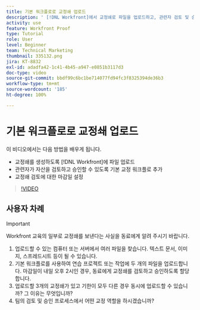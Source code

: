 ```yaml
---
title: 기본 워크플로로 교정쇄 업로드
description: ' [!DNL Workfront]에서 교정쇄로 파일을 업로드하고, 관련자 검토 및 승인을 위한 기본 교정 워크플로를 추가하고, 교정 검토 기한을 설정하는 방법에 대해 알아봅니다.'
activity: use
feature: Workfront Proof
type: Tutorial
role: User
level: Beginner
team: Technical Marketing
thumbnail: 335132.png
jira: KT-8832
exl-id: adadfa42-1c41-4b45-a947-e0851b3117d3
doc-type: video
source-git-commit: bbdf99c6bc1be714077fd94fc3f8325394de36b3
workflow-type: tm+mt
source-wordcount: '185'
ht-degree: 100%

---
```


# 기본 워크플로로 교정쇄 업로드

이 비디오에서는 다음 방법을 배우게 됩니다.

* 교정쇄를 생성하도록 [!DNL Workfront]에 파일 업로드
* 관련자가 자산을 검토하고 승인할 수 있도록 기본 교정 워크플로 추가
* 교정쇄 검토에 대한 마감일 설정

>[!VIDEO](https://video.tv.adobe.com/v/335132/?quality=12&learn=on&enablevpops=1)

## 사용자 차례

>[!IMPORTANT]
>
>Workfront 교육의 일부로 교정쇄를 보낸다는 사실을 동료에게 알려 주시기 바랍니다.


1. 업로드할 수 있는 컴퓨터 또는 서버에서 여러 파일을 찾습니다. 텍스트 문서, 이미지, 스프레드시트 등이 될 수 있습니다.
1. 기본 워크플로를 사용하여 연습 프로젝트 또는 작업에 두 개의 파일을 업로드합니다. 마감일이 내일 오후 2시인 경우, 동료에게 교정쇄를 검토하고 승인하도록 할당합니다.
1. 업로드할 3개의 교정쇄가 있고 기한이 모두 다른 경우 동시에 업로드할 수 있습니까? 그 이유는 무엇입니까?
1. 팀의 검토 및 승인 프로세스에서 어떤 교정 역할을 하시겠습니까?

<!--
## Learn more
* Supported proofing file types
* Configure a proof
-->

<!--
## Guides
* Plan a basic workflow worksheet
* Upload proofs in Workfront
-->
